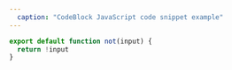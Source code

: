 ```yaml
---
  caption: "CodeBlock JavaScript code snippet example"
---
```


<!-- markdownlint-disable MD041 -->
<!-- dprint-ignore -->
```js
export default function not(input) {
  return !input
}
```
